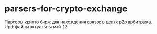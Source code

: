 # parsers-for-crypto-exchange
Парсеры крипто бирж для нахождения связок в целях p2p арбитража. Upd: файлы актуальны май 22г
